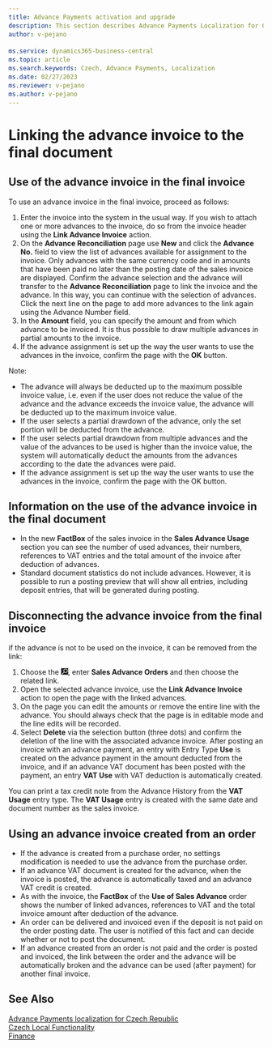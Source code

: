 ```yaml
---
title: Advance Payments activation and upgrade
description: This section describes Advance Payments Localization for Czech extension functionality.
author: v-pejano

ms.service: dynamics365-business-central
ms.topic: article
ms.search.keywords: Czech, Advance Payments, Localization
ms.date: 02/27/2023
ms.reviewer: v-pejano
ms.author: v-pejano
---
```


# Linking the advance invoice to the final document

## Use of the advance invoice in the final invoice

To use an advance invoice in the final invoice, proceed as follows:

1. Enter the invoice into the system in the usual way. If you wish to attach one or more advances to the invoice, do so from the invoice header using the **Link Advance Invoice** action.
2. On the **Advance Reconciliation** page use **New** and click the **Advance No.** field to view the list of advances available for assignment to the invoice. Only advances with the same currency code and in amounts that have been paid no later than the posting date of the sales invoice are displayed. Confirm the advance selection and the advance will transfer to the **Advance Reconciliation** page to link the invoice and the advance.
In this way, you can continue with the selection of advances. Click the next line on the page to add more advances to the link again using the Advance Number field.
3. In the **Amount** field, you can specify the amount and from which advance to be invoiced. It is thus possible to draw multiple advances in partial amounts to the invoice.
4. If the advance assignment is set up the way the user wants to use the advances in the invoice, confirm the page with the **OK** button.

Note:

- The advance will always be deducted up to the maximum possible invoice value, i.e. even if the user does not reduce the value of the advance and the advance exceeds the invoice value, the advance will be deducted up to the maximum invoice value.
- If the user selects a partial drawdown of the advance, only the set portion will be deducted from the advance.
- If the user selects partial drawdown from multiple advances and the value of the advances to be used is higher than the invoice value, the system will automatically deduct the amounts from the advances according to the date the advances were paid.
- If the advance assignment is set up the way the user wants to use the advances in the invoice, confirm the page with the OK button.

## Information on the use of the advance invoice in the final document

- In the new **FactBox** of the sales invoice in the **Sales Advance Usage** section you can see the number of used advances, their numbers, references to VAT entries and the total amount of the invoice after deduction of advances.
- Standard document statistics do not include advances. However, it is possible to run a posting preview that will show all entries, including deposit entries, that will be generated during posting.

## Disconnecting the advance invoice from the final invoice

if the advance is not to be used on the invoice, it can be removed from the link:

1. Choose the ![Lightbulb that opens the Tell me Feature](../EN/Media/search_small.png "Tell me what you want to do"), enter **Sales Advance Orders** and then choose the related link.
2. Open the selected advance invoice, use the **Link Advance Invoice** action to open the page with the linked advances.
3. On the page you can edit the amounts or remove the entire line with the advance. You should always check that the page is in editable mode and the line edits will be recorded.
4. Select **Delete** via the selection button (three dots) and confirm the deletion of the line with the associated advance invoice.
After posting an invoice with an advance payment, an entry with Entry Type **Use** is created on the advance payment in the amount deducted from the invoice, and if an advance VAT document has been posted with the payment, an entry **VAT Use** with VAT deduction is automatically created.

You can print a tax credit note from the Advance History from the **VAT Usage** entry type.
The **VAT Usage** entry is created with the same date and document number as the sales invoice.

## Using an advance invoice created from an order

- If the advance is created from a purchase order, no settings modification is needed to use the advance from the purchase order.
- If an advance VAT document is created for the advance, when the invoice is posted, the advance is automatically taxed and an advance VAT credit is created.
- As with the invoice, the **FactBox** of the **Use of Sales Advance** order shows the number of linked advances, references to VAT and the total invoice amount after deduction of the advance.
- An order can be delivered and invoiced even if the deposit is not paid on the order posting date. The user is notified of this fact and can decide whether or not to post the document.
- If an advance created from an order is not paid and the order is posted and invoiced, the link between the order and the advance will be automatically broken and the advance can be used (after payment) for another final invoice.

## See Also

[Advance Payments localization for Czech Republic](ui-extensions-advance-payments-localization-cz.md)  
[Czech Local Functionality](czech-local-functionality.md)  
[Finance](../../finance.md)
